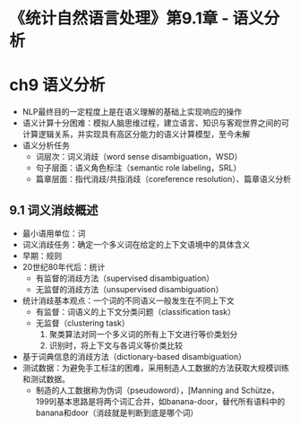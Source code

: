 # 《统计自然语言处理》第9.1章 - 语义分析


# ch9 语义分析
- NLP最终目的一定程度上是在语义理解的基础上实现响应的操作
- 语义计算十分困难：模拟人脑思维过程，建立语言、知识与客观世界之间的可计算逻辑关系，并实现具有高区分能力的语义计算模型，至今未解
- 语义分析任务
	- 词层次：词义消歧（word sense disambiguation，WSD）
	- 句子层面：语义角色标注（semantic role labeling，SRL）
	- 篇章层面：指代消歧/共指消歧（coreference resolution）、篇章语义分析


## 9.1 词义消歧概述
- 最小语用单位：词
- 词义消歧任务：确定一个多义词在给定的上下文语境中的具体含义
- 早期：规则
- 20世纪80年代后：统计
	- 有监督的消歧方法（supervised disambiguation）
	- 无监督的消歧方法（unsupervised disambiguation）
- 统计消歧基本观点：一个词的不同语义一般发生在不同上下文
	- 有监督：词语义的上下文分类问题（classification task）
	- 无监督（clustering task）
		1. 聚类算法对同一个多义词的所有上下文进行等价类划分
		2. 识别时，将上下文与各词义等价类比较
- 基于词典信息的消歧方法（dictionary-based disambiguation）
- 测试数据：为避免手工标注的困难，采用制造人工数据的方法获取大规模训练和测试数据。
	- 制造的人工数据称为伪词（pseudoword），[Manning and Schütze，1999]基本思路是将两个词汇合并，如banana-door，替代所有语料中的banana和door（消歧就是判断到底是哪个词）
